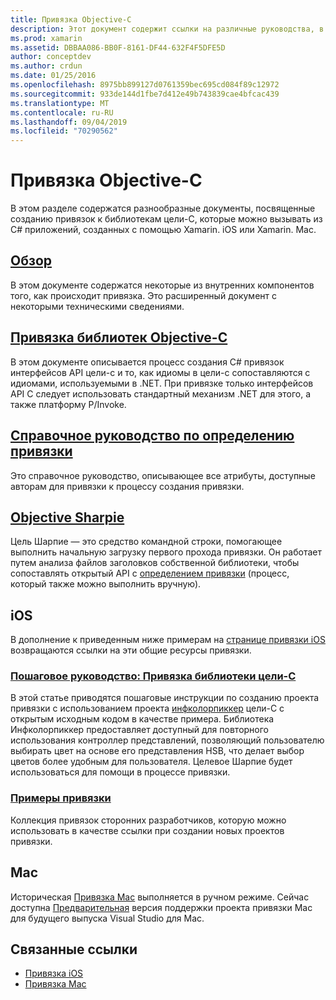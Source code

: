 ```yaml
---
title: Привязка Objective-C
description: Этот документ содержит ссылки на различные руководства, в которых описывается создание C# привязок к коду цели-C, позволяя разработчикам использовать готовые библиотеки в приложениях Xamarin.
ms.prod: xamarin
ms.assetid: DBBAA086-BB0F-8161-DF44-632F4F5DFE5D
author: conceptdev
ms.author: crdun
ms.date: 01/25/2016
ms.openlocfilehash: 8975bb899127d0761359bec695cd084f89c12972
ms.sourcegitcommit: 933de144d1fbe7d412e49b743839cae4bfcac439
ms.translationtype: MT
ms.contentlocale: ru-RU
ms.lasthandoff: 09/04/2019
ms.locfileid: "70290562"
---
```

# <a name="binding-objective-c"></a>Привязка Objective-C

В этом разделе содержатся разнообразные документы, посвященные созданию привязок к библиотекам цели-C, которые можно вызывать из C# приложений, созданных с помощью Xamarin. iOS или Xamarin. Mac.

## <a name="overviewcross-platformmaciosbindingoverviewmd"></a>[Обзор](~/cross-platform/macios/binding/overview.md)

В этом документе содержатся некоторые из внутренних компонентов того, как происходит привязка. Это расширенный документ с некоторыми техническими сведениями.

## <a name="binding-objective-c-librariescross-platformmaciosbindingobjective-c-librariesmd"></a>[Привязка библиотек Objective-C](~/cross-platform/macios/binding/objective-c-libraries.md)

В этом документе описывается процесс создания C# привязок интерфейсов API цели-c и то, как идиомы в цели-c сопоставляются с идиомами, используемыми в .NET.
При привязке только интерфейсов API C следует использовать стандартный механизм .NET для этого, а также платформу P/Invoke.

## <a name="binding-definition-reference-guidecross-platformmaciosbindingbinding-types-referencemd"></a>[Справочное руководство по определению привязки](~/cross-platform/macios/binding/binding-types-reference.md)

Это справочное руководство, описывающее все атрибуты, доступные авторам для привязки к процессу создания привязки.


## <a name="objective-sharpiecross-platformmaciosbindingobjective-sharpieindexmd"></a>[Objective Sharpie](~/cross-platform/macios/binding/objective-sharpie/index.md)

Цель Шарпие — это средство командной строки, помогающее выполнить начальную загрузку первого прохода привязки. Он работает путем анализа файлов заголовков собственной библиотеки, чтобы сопоставлять открытый API с [определением привязки](~/cross-platform/macios/binding/objective-c-libraries.md) (процесс, который также можно выполнить вручную).

## <a name="ios"></a>iOS

В дополнение к приведенным ниже примерам на [странице привязки iOS](~/ios/platform/binding-objective-c/index.md) возвращаются ссылки на эти общие ресурсы привязки.

### <a name="walkthrough-binding-an-objective-c-libraryiosplatformbinding-objective-cwalkthroughmd"></a>[Пошаговое руководство: Привязка библиотеки цели-C](~/ios/platform/binding-objective-c/walkthrough.md)

В этой статье приводятся пошаговые инструкции по созданию проекта привязки с использованием проекта [инфколорпиккер](https://github.com/InfinitApps/InfColorPicker) цели-C с открытым исходным кодом в качестве примера. Библиотека Инфколорпиккер предоставляет доступный для повторного использования контроллер представлений, позволяющий пользователю выбирать цвет на основе его представления HSB, что делает выбор цветов более удобным для пользователя. Целевое Шарпие будет использоваться для помощи в процессе привязки.

### <a name="binding-sampleshttpsgithubcommonomonotouch-bindings"></a>[Примеры привязки](https://github.com/mono/monotouch-bindings)

Коллекция привязок сторонних разработчиков, которую можно использовать в качестве ссылки при создании новых проектов привязки.

## <a name="mac"></a>Mac

Историческая [Привязка Mac](~/mac/platform/binding.md) выполняется в ручном режиме. Сейчас доступна [Предварительная](https://forums.xamarin.com/discussion/59760/xamarin-mac-binding-project-preview) версия поддержки проекта привязки Mac для будущего выпуска Visual Studio для Mac.

## <a name="related-links"></a>Связанные ссылки

- [Привязка iOS](~/ios/platform/binding-objective-c/index.md)
- [Привязка Mac](~/mac/platform/binding.md)
